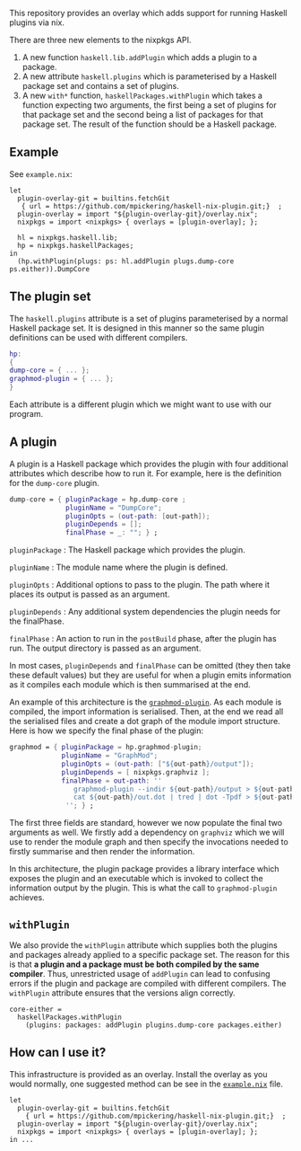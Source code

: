 This repository provides an overlay which adds support for running Haskell
plugins via nix.

There are three new elements to the nixpkgs API.

1. A new function `haskell.lib.addPlugin` which adds a plugin to a package.
2. A new attribute `haskell.plugins` which is parameterised by
a Haskell package set and contains a set of plugins.
3. A new `with*` function, `haskellPackages.withPlugin` which takes a function
  expecting two arguments, the first being a set of plugins for that package set
  and the second being a list of packages for that package set. The
  result of the function should be a Haskell package.

## Example

See `example.nix`:

```
let
  plugin-overlay-git = builtins.fetchGit
   { url = https://github.com/mpickering/haskell-nix-plugin.git;}  ;
  plugin-overlay = import "${plugin-overlay-git}/overlay.nix";
  nixpkgs = import <nixpkgs> { overlays = [plugin-overlay]; };

  hl = nixpkgs.haskell.lib;
  hp = nixpkgs.haskellPackages;
in
  (hp.withPlugin(plugs: ps: hl.addPlugin plugs.dump-core ps.either)).DumpCore
```

## The plugin set

The `haskell.plugins` attribute is a set of plugins parameterised by a normal
Haskell package set. It is designed in this manner so the same plugin definitions
can be used with different compilers.

```nix
hp:
{
dump-core = { ... };
graphmod-plugin = { ... };
}
```

Each attribute is a different plugin which we might want to use with our program.


## A plugin

A plugin is a Haskell package which provides the plugin with four additional
attributes which describe how to run it. For example, here is the definition
for the `dump-core` plugin.

```nix
dump-core = { pluginPackage = hp.dump-core ;
              pluginName = "DumpCore";
              pluginOpts = (out-path: [out-path]);
              pluginDepends = [];
              finalPhase = _: ""; } ;
```

`pluginPackage`
: The Haskell package which provides the plugin.

`pluginName`
: The module name where the plugin is defined.

`pluginOpts`
: Additional options to pass to the plugin. The path where it places its output
is passed as an argument.

`pluginDepends`
: Any additional system dependencies the plugin needs for the finalPhase.

`finalPhase`
: An action to run in the `postBuild` phase, after the plugin has run. The output
directory is passed as an argument.

In most cases, `pluginDepends` and `finalPhase` can be omitted (they then take
these default values) but they are useful for when a plugin emits information
as it compiles each module which is then summarised at the end.

An example of this architecture is the [`graphmod-plugin`](https://github.com/mpickering/graphmod-plugin). As each module is
compiled, the import information is serialised. Then, at the end we read all
the serialised files and create a dot graph of the module import structure.
Here is how we specify the final phase of the plugin:

```nix
graphmod = { pluginPackage = hp.graphmod-plugin;
             pluginName = "GraphMod";
             pluginOpts = (out-path: ["${out-path}/output"]);
             pluginDepends = [ nixpkgs.graphviz ];
             finalPhase = out-path: ''
                graphmod-plugin --indir ${out-path}/output > ${out-path}/out.dot
                cat ${out-path}/out.dot | tred | dot -Tpdf > ${out-path}/modules.pdf
              ''; } ;
```

The first three fields are standard, however we now populate the final two
arguments as well. We firstly add a dependency on `graphviz` which we will
use to render the module graph and then specify the invocations needed
to firstly summarise and then render the information.

In this architecture, the plugin package provides a library interface which
exposes the plugin and an executable which is invoked to collect the information
output by the plugin. This is what the call to `graphmod-plugin` achieves.

## `withPlugin`

We also provide the `withPlugin` attribute which supplies both the
plugins and packages already applied to a specific package set. The reason
for this is that **a plugin and a package must be both compiled by the same
compiler**. Thus, unrestricted usage of `addPlugin` can lead to confusing errors
if the plugin and package are compiled with different compilers.
The `withPlugin` attribute ensures that the versions align
correctly.

```
core-either =
  haskellPackages.withPlugin
    (plugins: packages: addPlugin plugins.dump-core packages.either)
```

## How can I use it?

This infrastructure is provided as an overlay. Install the overlay as you would
normally, one suggested method can be see in the [`example.nix`](https://github.com/mpickering/haskell-nix-plugin/blob/master/example.nix) file.

```
let
  plugin-overlay-git = builtins.fetchGit
    { url = https://github.com/mpickering/haskell-nix-plugin.git;}  ;
  plugin-overlay = import "${plugin-overlay-git}/overlay.nix";
  nixpkgs = import <nixpkgs> { overlays = [plugin-overlay]; };
in ...
```

